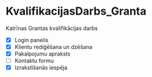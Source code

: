 # KvalifikacijasDarbs_Granta
Katrīnas Grantas kvalifikācijas darbs
- [x] Login panelis
- [x] Klientu rediģēšana un dzēšana
- [x]  Pakalpojumu apraksts
- [ ]  Kontaktu formu
- [x]  Izrakstīšanās iespēja
